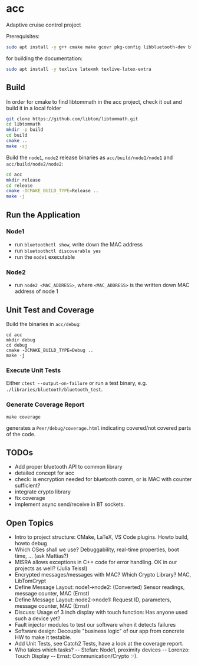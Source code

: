 # acc

Adaptive cruise control project

Prerequisites:
```bash
sudo apt install -y g++ cmake make gcovr pkg-config libbluetooth-dev bluez libglib2.0-dev
```

for building the documentation:
```bash
sudo apt install -y texlive latexmk texlive-latex-extra
```

## Build

In order for cmake to find libtommath in the acc project, check it out and build it in a local folder

```bash
git clone https://github.com/libtom/libtommath.git
cd libtommath
mkdir -p build
cd build
cmake ..
make -sj
```

Build the `node1`, `node2` release binaries as `acc/build/node1/node1` and `acc/build/node2/node2`:
```bash
cd acc
mkdir release
cd release
cmake -DCMAKE_BUILD_TYPE=Release ..
make -j
```

## Run the Application

### Node1

- run `bluetoothctl show`, write down the MAC address
- run `bluetoothctl discoverable yes`
- run the `node1` executable 

### Node2

- run `node2 <MAC_ADDRESS>`, where `<MAC_ADDRESS>` is the written down MAC address of node 1

## Unit Test and Coverage
Build the binaries in `acc/debug`:
```
cd acc
mkdir debug
cd debug
cmake -DCMAKE_BUILD_TYPE=Debug ..
make -j
```

### Execute Unit Tests
Either `ctest --output-on-failure` or run a test binary, e.g. `./libraries/bluetooth/bluetooth_test`.
### Generate Coverage Report
```
make coverage
```
generates a `Peer/debug/coverage.html` indicating covered/not covered parts of the code.

## TODOs

- Add proper bluetooth API to common library
- detailed concept for acc
- check: is encryption needed for bluetooth comm, or is MAC with counter sufficient?
- integrate crypto library
- fix coverage
- implement async send/receive in BT sockets.

## Open Topics
- Intro to project structure: CMake, LaTeX, VS Code plugins. Howto build, howto debug
- Which OSes shall we use? Debuggability, real-time properties, boot time, ... (ask Mattias?)
- MISRA allows exceptions in C++ code for error handling. OK in our projects as well? (Julia Teissl)
- Encrypted messages/messages with MAC? Which Crypto Library? MAC, LibTomCrypt
- Define Message Layout: node1->node2: (Converted) Sensor readings, message counter, MAC (Ernst)
- Define Message Layout: node2->node1: Request ID, parameters, message counter, MAC (Ernst)
- Discuss: Usage of 3 inch display with touch function: Has anyone used such a device yet?
- Fault injector modules to test our software when it detects failures
- Software design: Decouple "business logic" of our app from concrete HW to make it testable.
- Add Unit Tests, see Catch2 Tests, have a look at the coverage report.
- Who takes which tasks?
-- Stefan: Node1, proximity devices
-- Lorenzo: Touch Display
-- Ernst: Communication/Crypto :-).